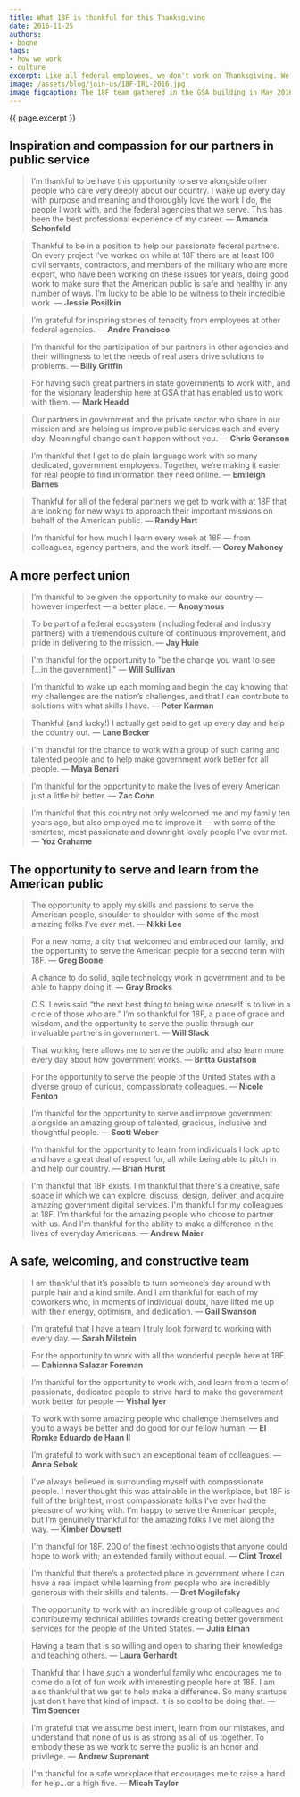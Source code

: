 ```yaml
---
title: What 18F is thankful for this Thanksgiving
date: 2016-11-25
authors:
- boone
tags:
- how we work
- culture
excerpt: Like all federal employees, we don't work on Thanksgiving. We do work on the day after, though, and this year we thought we'd pause to take a moment and reflect. Here are a few things that we're thankful for, what brings meaning to our lives, and what brings us to work every day.
image: /assets/blog/join-us/18F-IRL-2016.jpg
image_figcaption: The 18F team gathered in the GSA building in May 2016.
---
```


{{ page.excerpt }}

## Inspiration and compassion for our partners in public service

> I’m thankful to be have this opportunity to serve alongside other people who care very deeply about our country. I wake up every day with purpose and meaning and thoroughly love the work I do, the people I work with, and the federal agencies that we serve. This has been the best professional experience of my career. — **Amanda Schonfeld**

> Thankful to be in a position to help our passionate federal partners. On every project I’ve worked on while at 18F there are at least 100 civil servants, contractors, and members of the military who are more expert, who have been working on these issues for years, doing good work to make sure that the American public is safe and healthy in any number of ways. I’m lucky to be able to be witness to their incredible work. — **Jessie Posilkin**

> I’m grateful for inspiring stories of tenacity from employees at other federal agencies. — **Andre Francisco**

> I’m thankful for the participation of our partners in other agencies and their willingness to let the needs of real users drive solutions to problems. — **Billy Griffin**

> For having such great partners in state governments to work with, and for the visionary leadership here at GSA that has enabled us to work with them. — **Mark Headd**

> Our partners in government and the private sector who share in our mission and are helping us improve public services each and every day. Meaningful change can’t happen without you. — **Chris Goranson**

> I’m thankful that I get to do plain language work with so many dedicated, government employees. Together, we’re making it easier for real people to find information they need online. — **Emileigh Barnes**

> Thankful for all of the federal partners we get to work with at 18F that are looking for new ways to approach their important missions on behalf of the American public. — **Randy Hart**

> I’m thankful for how much I learn every week at 18F — from colleagues, agency partners, and the work itself. — **Corey Mahoney**

## A more perfect union

> I’m thankful to be given the opportunity to make our country — however imperfect — a better place. — **Anonymous**

> To be part of a federal ecosystem (including federal and industry partners) with a tremendous culture of continuous improvement, and pride in delivering to the mission. — **Jay Huie**

> I'm thankful for the opportunity to "be the change you want to see [...in the government]." — **Will Sullivan**

> I’m thankful to wake up each morning and begin the day knowing that my challenges are the nation’s challenges, and that I can contribute to solutions with what skills I have. — **Peter Karman**

> Thankful (and lucky!) I actually get paid to get up every day and help the country out. — **Lane Becker**

> I'm thankful for the chance to work with a group of such caring and talented people and to help make government work better for all people. — **Maya Benari**

> I’m thankful for the opportunity to make the lives of every American just a little bit better. — **Zac Cohn**

> I’m thankful that this country not only welcomed me and my family ten years ago, but also employed me to improve it — with some of the smartest, most passionate and downright lovely people I’ve ever met. — **Yoz Grahame**

## The opportunity to serve and learn from the American public

> The opportunity to apply my skills and passions to serve the American people, shoulder to shoulder with some of the most amazing folks I’ve ever met. — **Nikki Lee**

> For a new home, a city that welcomed and embraced our family, and the opportunity to serve the American people for a second term with 18F. — **Greg Boone**

> A chance to do solid, agile technology work in government and to be able to happy doing it. — **Gray Brooks**

> C.S. Lewis said “the next best thing to being wise oneself is to live in a circle of those who are.” I’m so thankful for 18F, a place of grace and wisdom, and the opportunity to serve the public through our invaluable partners in government. — **Will Slack**

> That working here allows me to serve the public and also learn more every day about how government works. — **Britta Gustafson**

> For the opportunity to serve the people of the United States with a diverse group of curious, compassionate colleagues. — **Nicole Fenton**

> I’m thankful for the opportunity to serve and improve government alongside an amazing group of talented, gracious, inclusive and thoughtful people. — **Scott Weber**

> I’m thankful for the opportunity to learn from individuals I look up to and have a great deal of respect for, all while being able to pitch in and help our country. — **Brian Hurst**

> I'm thankful that 18F exists. I'm thankful that there's a creative, safe space in which we can explore, discuss, design, deliver, and acquire amazing government digital services. I'm thankful for my colleagues at 18F. I'm thankful for the amazing people who choose to partner with us. And I'm thankful for the ability to make a difference in the lives of everyday Americans. — **Andrew Maier**

## A safe, welcoming, and constructive team

> I am thankful that it’s possible to turn someone’s day around with purple hair and a kind smile. And I am thankful for each of my coworkers who, in moments of individual doubt, have lifted me up with their energy, optimism, and dedication. — **Gail Swanson**

> I’m grateful that I have a team I truly look forward to working with every day. — **Sarah Milstein**

> For the opportunity to work with all the wonderful people here at 18F. — **Dahianna Salazar Foreman**

> I’m thankful for the opportunity to work with, and learn from a team of passionate, dedicated people to strive hard to make the government work better for people — **Vishal Iyer**

> To work with some amazing people who challenge themselves and you to always be better and do good for our fellow human. — **El Romke Eduardo de Haan II**

> I’m grateful to work with such an exceptional team of colleagues. — **Anna Sebok**

> I’ve always believed in surrounding myself with compassionate people. I never thought this was attainable in the workplace, but 18F is full of the brightest, most compassionate folks I’ve ever had the pleasure of working with. I'm happy to serve the American people, but I’m genuinely thankful for the amazing folks I’ve met along the way. — **Kimber Dowsett**

> I'm thankful for 18F. 200 of the finest technologists that anyone could hope to work with; an extended family without equal. — **Clint Troxel**

> I’m thankful that there’s a protected place in government where I can have a real impact while learning from people who are incredibly generous with their skills and talents. — **Bret Mogilefsky**

> The opportunity to work with an incredible group of colleagues and contribute my technical abilities towards creating better government services for the people of the United States. — **Julia Elman**

> Having a team that is so willing and open to sharing their knowledge and teaching others. — **Laura Gerhardt**

> Thankful that I have such a wonderful family who encourages me to come do a lot of fun work with interesting people here at 18F. I am also thankful that we get to help make a difference. So many startups just don’t have that kind of impact. It is so cool to be doing that. — **Tim Spencer**

> I’m grateful that we assume best intent, learn from our mistakes, and understand that none of us is as strong as all of us together. To embody these as we work to serve the public is an honor and privilege. — **Andrew Suprenant**

> I'm thankful for a safe workplace that encourages me to raise a hand for help...or a high five. — **Micah Taylor**
